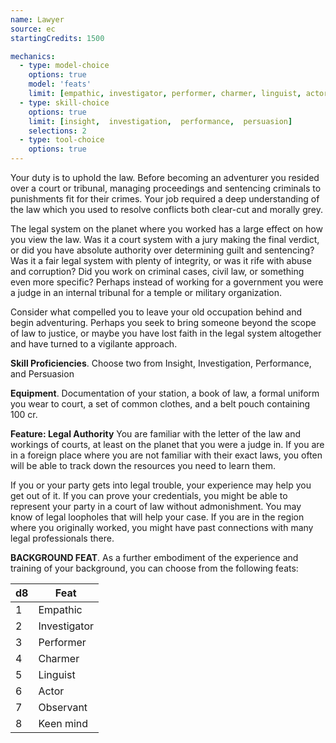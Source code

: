 ```yaml
---
name: Lawyer
source: ec
startingCredits: 1500

mechanics:
  - type: model-choice
    options: true
    model: 'feats'
    limit: [empathic, investigator, performer, charmer, linguist, actor, observant, keen mind]
  - type: skill-choice
    options: true
    limit: [insight,  investigation,  performance,  persuasion]
    selections: 2
  - type: tool-choice
    options: true
---
```

Your duty is to uphold the law. Before becoming an adventurer you resided over a court or tribunal, managing proceedings and sentencing criminals to punishments fit for their crimes. Your job required a deep understanding of the law which you used to resolve conflicts both clear-cut and morally grey.

The legal system on the planet where you worked has a large effect on how you view the law. Was it a court system with a jury making the final verdict, or did you have absolute authority over determining guilt and sentencing? Was it a fair legal system with plenty of integrity, or was it rife with abuse and corruption? Did you work on criminal cases, civil law, or something even more specific? Perhaps instead of working for a government you were a judge in an internal tribunal for a temple or military organization. 

Consider what compelled you to leave your old occupation behind and begin adventuring. Perhaps you seek to bring someone beyond the scope of law to justice, or maybe you have lost faith in the legal system altogether and have turned to a vigilante approach. 

__Skill Proficiencies__. Choose two from Insight, Investigation, Performance, and Persuasion

__Equipment__. Documentation of your station, a book of law, a formal uniform you wear to court, a set of common clothes, and a belt pouch containing 100 cr.

__Feature: Legal Authority__
You are familiar with the letter of the law and workings of courts, at least on the planet that you were a judge in. If you are in a foreign place where you are not familiar with their exact laws, you often will be able to track down the resources you need to learn them. 

If you or your party gets into legal trouble, your experience may help you get out of it. If you can prove your credentials, you might be able to represent your party in a court of law without admonishment. You may know of legal loopholes that will help your case. If you are in the region where you originally worked, you might have past connections with many legal professionals there.


__BACKGROUND FEAT__. As a further embodiment of the experience and training of your background, you can choose from the following feats:

d8 | Feat
--- | ---
1	|	Empathic
2	|	Investigator
3	|	Performer
4	|	Charmer
5	|	Linguist
6	|	Actor
7	|	Observant
8	|	Keen mind
<div class="hr"></div>
